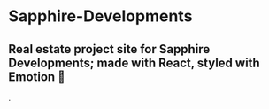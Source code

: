 
# Sapphire-Developments

## Real estate project site for Sapphire Developments; made with React, styled with Emotion 💅

.
